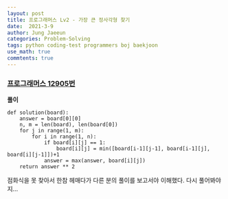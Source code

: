 ```yaml
---
layout: post
title: 프로그래머스 Lv2 - 가장 큰 정사각형 찾기
date:  2021-3-9
author: Jung Jaeeun
categories: Problem-Solving
tags: python coding-test programmers boj baekjoon
use_math: true
commtents: true
---
```


### [프로그래머스 12905번](https://programmers.co.kr/learn/courses/30/lessons/12905)

**풀이**

```python3
def solution(board):
    answer = board[0][0]
    n, m = len(board), len(board[0])
    for j in range(1, m):
        for i in range(1, n):
            if board[i][j] == 1:
                board[i][j] = min([board[i-1][j-1], board[i-1][j], board[i][j-1]])+1
            answer = max(answer, board[i][j])
    return answer ** 2
```

점화식을 못 찾아서 한참 헤매다가 다른 분의 풀이를 보고서야 이해했다.
다시 풀어봐야지...